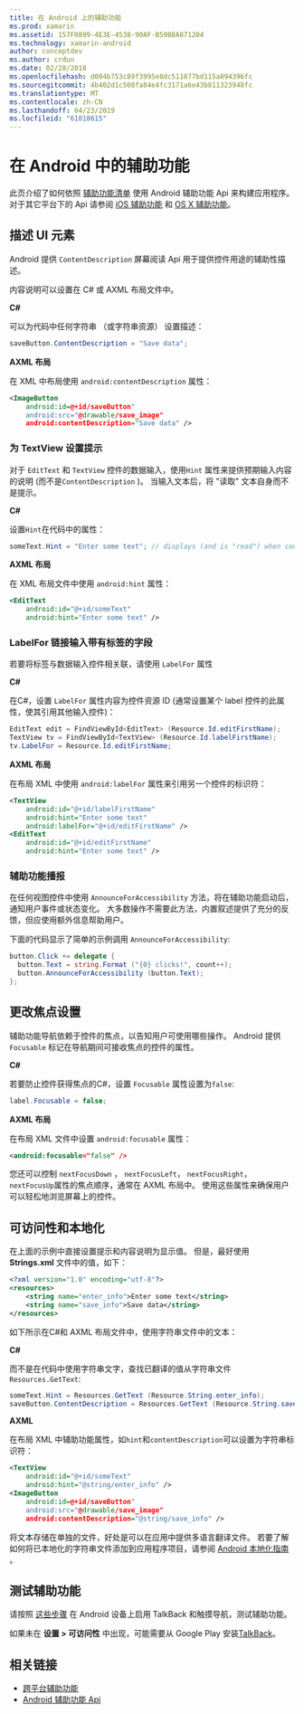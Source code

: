 ```yaml
---
title: 在 Android 上的辅助功能
ms.prod: xamarin
ms.assetid: 157F0899-4E3E-4538-90AF-B59B8A871204
ms.technology: xamarin-android
author: conceptdev
ms.author: crdun
ms.date: 02/28/2018
ms.openlocfilehash: d004b753c89f3995e8dc511877bd115a894396fc
ms.sourcegitcommit: 4b402d1c508fa84e4fc3171a6e43b811323948fc
ms.translationtype: MT
ms.contentlocale: zh-CN
ms.lasthandoff: 04/23/2019
ms.locfileid: "61018615"
---
```

# <a name="accessibility-on-android"></a>在 Android 中的辅助功能

此页介绍了如何依照 [辅助功能清单](~/cross-platform/app-fundamentals/accessibility.md) 使用 Android 辅助功能 Api 来构建应用程序。
对于其它平台下的 Api 请参阅 [iOS 辅助功能](~/ios/app-fundamentals/accessibility.md) 和 [OS X 辅助功能](~/mac/app-fundamentals/accessibility.md)。


## <a name="describing-ui-elements"></a>描述 UI 元素

Android 提供 `ContentDescription` 屏幕阅读 Api 用于提供控件用途的辅助性描述。

内容说明可以设置在 C# 或 AXML 布局文件中。

**C#**

可以为代码中任何字符串 （或字符串资源） 设置描述：

```csharp
saveButton.ContentDescription = "Save data";
```

**AXML 布局**

在 XML 中布局使用 `android:contentDescription` 属性：

```xml
<ImageButton
    android:id=@+id/saveButton"
    android:src="@drawable/save_image"
    android:contentDescription="Save data" />
```

### <a name="use-hint-for-textview"></a>为 TextView 设置提示

对于 `EditText` 和 `TextView` 控件的数据输入，使用`Hint` 属性来提供预期输入内容的说明 (而不是`ContentDescription` )。
当输入文本后，将 "读取" 文本自身而不是提示。

**C#**

设置`Hint`在代码中的属性：

```csharp
someText.Hint = "Enter some text"; // displays (and is "read") when control is empty
```

**AXML 布局**

在 XML 布局文件中使用 `android:hint` 属性：

```xml
<EditText
    android:id="@+id/someText"
    android:hint="Enter some text" />
```


### <a name="labelfor-links-input-fields-with-labels"></a>LabelFor 链接输入带有标签的字段

若要将标签与数据输入控件相关联，请使用 `LabelFor` 属性

**C#**

在C#，设置 `LabelFor` 属性内容为控件资源 ID (通常设置某个 label 控件的此属性，使其引用其他输入控件)：

```csharp
EditText edit = FindViewById<EditText> (Resource.Id.editFirstName);
TextView tv = FindViewById<TextView> (Resource.Id.labelFirstName);
tv.LabelFor = Resource.Id.editFirstName;
```

**AXML 布局**

在布局 XML 中使用 `android:labelFor` 属性来引用另一个控件的标识符：

```xml
<TextView
    android:id="@+id/labelFirstName"
    android:hint="Enter some text"
    android:labelFor="@+id/editFirstName" />
<EditText
    android:id="@+id/editFirstName"
    android:hint="Enter some text" />
```

### <a name="announce-for-accessibility"></a> 辅助功能播报

在任何视图控件中使用 `AnnounceForAccessibility` 方法，将在辅助功能启动后，通知用户事件或状态变化。 大多数操作不需要此方法，内置叙述提供了充分的反馈，但应使用额外信息帮助用户。

下面的代码显示了简单的示例调用 `AnnounceForAccessibility`:

```csharp
button.Click += delegate {
  button.Text = string.Format ("{0} clicks!", count++);
  button.AnnounceForAccessibility (button.Text);
};
```

## <a name="changing-focus-settings"></a>更改焦点设置

辅助功能导航依赖于控件的焦点，以告知用户可使用哪些操作。 Android 提供 `Focusable` 标记在导航期间可接收焦点的控件的属性。

**C#**

若要防止控件获得焦点的C#，设置 `Focusable` 属性设置为`false`:

```csharp
label.Focusable = false;
```

**AXML 布局**

在布局 XML 文件中设置 `android:focusable` 属性：

```xml
<android:focusable="false" />
```

您还可以控制 `nextFocusDown` ， `nextFocusLeft`， `nextFocusRight`，`nextFocusUp`属性的焦点顺序，通常在 AXML 布局中。 使用这些属性来确保用户可以轻松地浏览屏幕上的控件。


## <a name="accessibility-and-localization"></a>可访问性和本地化

在上面的示例中直接设置提示和内容说明为显示值。 但是，最好使用 **Strings.xml** 文件中的值，如下：

```xml
<?xml version="1.0" encoding="utf-8"?>
<resources>
    <string name="enter_info">Enter some text</string>
    <string name="save_info">Save data</string>
</resources>
```

如下所示在C#和 AXML 布局文件中，使用字符串文件中的文本：

**C#**

而不是在代码中使用字符串文字，查找已翻译的值从字符串文件`Resources.GetText`:

```csharp
someText.Hint = Resources.GetText (Resource.String.enter_info);
saveButton.ContentDescription = Resources.GetText (Resource.String.save_info);
```

**AXML**

在布局 XML 中辅助功能属性，如`hint`和`contentDescription`可以设置为字符串标识符：

```xml
<TextView
    android:id="@+id/someText"
    android:hint="@string/enter_info" />
<ImageButton
    android:id=@+id/saveButton"
    android:src="@drawable/save_image"
    android:contentDescription="@string/save_info" />
```

将文本存储在单独的文件，好处是可以在应用中提供多语言翻译文件。 若要了解如何将已本地化的字符串文件添加到应用程序项目，请参阅 [Android 本地化指南](~/android/app-fundamentals/localization.md) 。


## <a name="testing-accessibility"></a>测试辅助功能
 
请按照 [这些步骤](https://developer.android.com/training/accessibility/testing.html#how-to) 在 Android 设备上启用 TalkBack 和触摸导航，测试辅助功能。

如果未在 **设置 > 可访问性** 中出现，可能需要从 Google Play 安装[TalkBack](https://play.google.com/store/apps/details?id=com.google.android.marvin.talkback)。


## <a name="related-links"></a>相关链接

- [跨平台辅助功能](~/cross-platform/app-fundamentals/accessibility.md)
- [Android 辅助功能 Api](https://developer.android.com/guide/topics/ui/accessibility/index.html)
